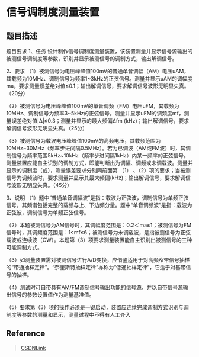 # 信号调制度测量装置
## 题目描述
题目要求
1、任务
        设计制作信号调制度测量装置，该装置测量并显示信号源输出的被测信号调制度等参数，识别并显示被测信号的调制方式，输出解调信号。

2、要求
（1）被测信号为电压峰峰值100mV的普通单音调幅（AM）电压uAM，其载频为10MHz、调制信号为频率1~3kHz的正弦信号。测量并显示uAM的调幅度ma，要求测量误差绝对值≤0.1；输出解调信号，要求解调信号波形无明显失真。 （20分）

（2）被测信号为电压峰峰值100mV的单音调频（FM）电压uFM，其载频为10MHz、调制信号为频率3~5kHz的正弦信号。测量并显示uFM的调频度mf，测量误差绝对值|Δ|≤0.3；测量并显示的最大频偏Δfm (kHz)；输出解调信号，要求解调信号波形无明显失真。（25分）

 （3）被测信号为载波电压峰峰值100mV的高频电压，其载频范围为10MHz~30MHz（频率步进间隔0.5MHz）。若为已调波（AM或FM波）时，其调制信号为频率范围5kHz~10kHz（频率步进间隔1kHz）内某一频率的正弦信号。测量装置应能自主识别的调制方式，即能判断出为调幅、调频或未调载波。测量并显示的调制度（或），测量误差要求分别同前面第 （1） 、（2）项的要求；当被测信号为调频波时，要求测量并显示其最大频偏(kHz)；输出解调信号，要求解调信号波形无明显失真。（45分）

3、说明
（1）题中“普通单音调幅波”是指：载波为正弦波，调制信号为单频正弦信号，其频谱包括完整的载频与上、下边频分量。题中“单音调频波”是指：载波为正弦波，调制信号为单频正弦信号。

（2）本题被测信号为AM信号时，其调幅度范围是：0.2＜ma≤1；被测信号为FM信号时，其调频度范围是：1<mf≤6；被测信号为未调载波，是指被测信号为正弦载波或连续波（CW）。本题第（3）项要求测量装置能自主识别出被测信号的三种可能调制方式。

（3）如测量装置需对被测信号进行A/D变换，应借鉴适用于对高频窄带信号抽样的“带通抽样定律”。“奈奎斯特抽样定律”亦称为“低通抽样定律”，它适于对基带信号的抽样。

（4）测试时可自带具有AM/FM调制信号输出功能的信号源，并以自带信号源输出信号的参数设置值作为测量基准值。

（5）要求第（3）项的操作必须是一键启动，装置应连续完成调制方式识别与调制度等参数的测量和显示，测量过程中不得有人工介入

## Reference
> [CSDNLink](https://blog.csdn.net/qq_55923629/article/details/126149864)